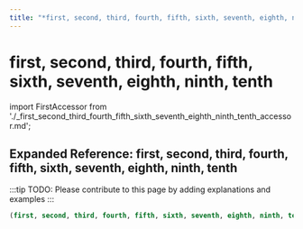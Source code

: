 ```yaml
---
title: "*first, second, third, fourth, fifth, sixth, seventh, eighth, ninth, tenth*"
---
```


# first, second, third, fourth, fifth, sixth, seventh, eighth, ninth, tenth

import FirstAccessor from './_first_second_third_fourth_fifth_sixth_seventh_eighth_ninth_tenth_accessor.md';

<FirstAccessor />

## Expanded Reference: first, second, third, fourth, fifth, sixth, seventh, eighth, ninth, tenth

:::tip
TODO: Please contribute to this page by adding explanations and examples
:::

```lisp
(first, second, third, fourth, fifth, sixth, seventh, eighth, ninth, tenth )
```
